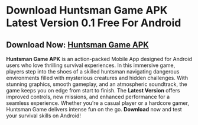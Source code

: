 ﻿

# Download Huntsman Game APK Latest Version 0.1 Free For Android

##  Download Now:  [Huntsman Game APK](https://tinyurl.com/yf9tc8k4)
**Huntsman Game APK** is an action-packed Mobile App designed for Android users who love thrilling survival experiences. In this immersive game, players step into the shoes of a skilled huntsman navigating dangerous environments filled with mysterious creatures and hidden challenges. With stunning graphics, smooth gameplay, and an atmospheric soundtrack, the game keeps you on edge from start to finish. The **Latest Version** offers improved controls, new missions, and enhanced performance for a seamless experience. Whether you're a casual player or a hardcore gamer, Huntsman Game delivers intense fun on the go. **Download** now and test your survival skills on Android!
